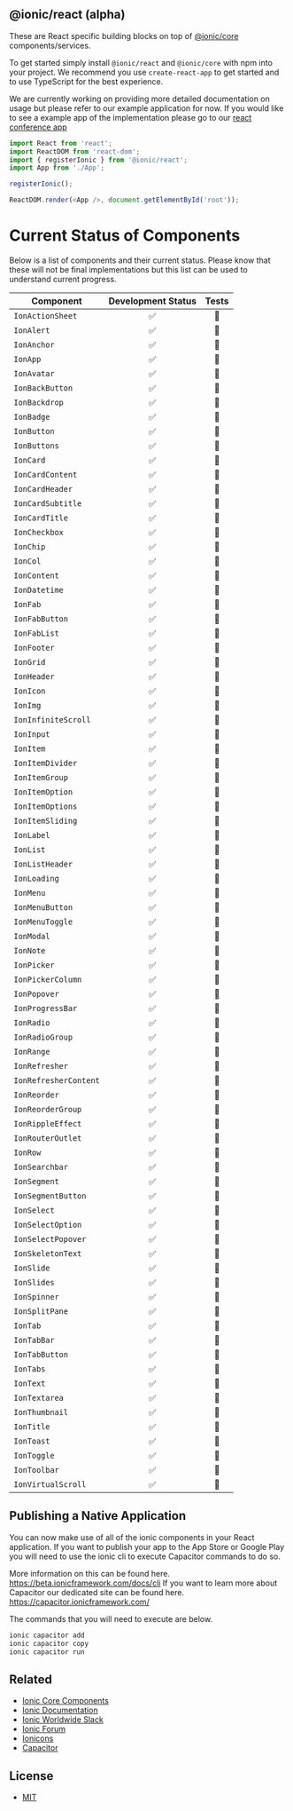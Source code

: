 ## @ionic/react (alpha)

These are React specific building blocks on top of  [@ionic/core](https://www.npmjs.com/package/@ionic/core) components/services.

To get started simply install `@ionic/react` and `@ionic/core` with npm into your project. We recommend you use `create-react-app` to get started
and to use TypeScript for the best experience.

We are currently working on providing more detailed documentation on usage but please refer to our example application for now.
If you would like to see a example app of the implementation please go to our [react conference app](https://github.com/ionic-team/ionic-react-conference-app)

  
```ts
import React from 'react';
import ReactDOM from 'react-dom';
import { registerIonic } from '@ionic/react';
import App from './App';

registerIonic();

ReactDOM.render(<App />, document.getElementById('root'));
```


# Current Status of Components

Below is a list of components and their current status.  Please know that these will not be final implementations but this list can be used to understand current progress.

| Component | Development Status | Tests |
| ------------------ |:------------------:|:-------------:|
| `IonActionSheet` | :white_check_mark:  | :black_square_button: |
| `IonAlert` | :white_check_mark: | :black_square_button: |
| `IonAnchor` | :white_check_mark: | :black_square_button: |
| `IonApp` | :white_check_mark: | :black_square_button: |
| `IonAvatar` | :white_check_mark: | :black_square_button: |
| `IonBackButton` | :white_check_mark: | :black_square_button: |
| `IonBackdrop` | :white_check_mark: | :black_square_button: |
| `IonBadge` | :white_check_mark: | :black_square_button: |
| `IonButton` | :white_check_mark: | :black_square_button: |
| `IonButtons` | :white_check_mark: | :black_square_button: |
| `IonCard` | :white_check_mark: | :black_square_button: |
| `IonCardContent` | :white_check_mark: | :black_square_button: |
| `IonCardHeader` | :white_check_mark: | :black_square_button: |
| `IonCardSubtitle` | :white_check_mark: | :black_square_button: |
| `IonCardTitle` | :white_check_mark: | :black_square_button: |
| `IonCheckbox` | :white_check_mark: | :black_square_button: |
| `IonChip` | :white_check_mark: | :black_square_button: |
| `IonCol` | :white_check_mark: | :black_square_button: |
| `IonContent` | :white_check_mark: | :black_square_button: |
| `IonDatetime` | :white_check_mark: | :black_square_button: |
| `IonFab` | :white_check_mark: | :black_square_button: |
| `IonFabButton` | :white_check_mark: | :black_square_button: |
| `IonFabList` | :white_check_mark: | :black_square_button: |
| `IonFooter` | :white_check_mark: | :black_square_button: |
| `IonGrid` | :white_check_mark: | :black_square_button: |
| `IonHeader` | :white_check_mark: | :black_square_button: |
| `IonIcon` | :white_check_mark: | :black_square_button: |
| `IonImg` | :white_check_mark: | :black_square_button: |
| `IonInfiniteScroll` | :white_check_mark: | :black_square_button: |
| `IonInput` | :white_check_mark: | :black_square_button: |
| `IonItem` | :white_check_mark: | :black_square_button: |
| `IonItemDivider` | :white_check_mark: | :black_square_button: |
| `IonItemGroup` | :white_check_mark: | :black_square_button: |
| `IonItemOption` | :white_check_mark: | :black_square_button: |
| `IonItemOptions` | :white_check_mark: | :black_square_button: |
| `IonItemSliding` | :white_check_mark: | :black_square_button: |
| `IonLabel` | :white_check_mark: | :black_square_button: |
| `IonList` | :white_check_mark: | :black_square_button: |
| `IonListHeader` | :white_check_mark: | :black_square_button: |
| `IonLoading` | :white_check_mark: | :black_square_button: |
| `IonMenu` | :white_check_mark: | :black_square_button: |
| `IonMenuButton` | :white_check_mark: | :black_square_button: |
| `IonMenuToggle` | :white_check_mark: | :black_square_button: |
| `IonModal` | :white_check_mark: | :black_square_button: |
| `IonNote` | :white_check_mark: | :black_square_button: |
| `IonPicker` | :white_check_mark: | :black_square_button: |
| `IonPickerColumn` | :white_check_mark: | :black_square_button: |
| `IonPopover` | :white_check_mark: | :black_square_button: |
| `IonProgressBar` | :white_check_mark: | :black_square_button: |
| `IonRadio` | :white_check_mark: | :black_square_button: |
| `IonRadioGroup` | :white_check_mark: | :black_square_button: |
| `IonRange` | :white_check_mark: | :black_square_button: |
| `IonRefresher` | :white_check_mark: | :black_square_button: |
| `IonRefresherContent` | :white_check_mark: | :black_square_button: |
| `IonReorder` | :white_check_mark: | :black_square_button: |
| `IonReorderGroup` | :white_check_mark: | :black_square_button: |
| `IonRippleEffect` | :white_check_mark: | :black_square_button: |
| `IonRouterOutlet` | :white_check_mark: | :black_square_button: |
| `IonRow` | :white_check_mark: | :black_square_button: |
| `IonSearchbar` | :white_check_mark: | :black_square_button: |
| `IonSegment` | :white_check_mark: | :black_square_button: |
| `IonSegmentButton` | :white_check_mark: | :black_square_button: |
| `IonSelect` | :white_check_mark: | :black_square_button: |
| `IonSelectOption` | :white_check_mark: | :black_square_button: |
| `IonSelectPopover` | :white_check_mark: | :black_square_button: |
| `IonSkeletonText` | :white_check_mark: | :black_square_button: |
| `IonSlide` | :white_check_mark: | :black_square_button: |
| `IonSlides` | :white_check_mark: | :black_square_button: |
| `IonSpinner` | :white_check_mark: | :black_square_button: |
| `IonSplitPane` | :white_check_mark: | :black_square_button: |
| `IonTab` | :white_check_mark: | :black_square_button: |
| `IonTabBar` | :white_check_mark: | :black_square_button: |
| `IonTabButton` | :white_check_mark: | :black_square_button: |
| `IonTabs` | :white_check_mark: | :black_square_button: |
| `IonText` | :white_check_mark: | :black_square_button: |
| `IonTextarea` | :white_check_mark: | :black_square_button: |
| `IonThumbnail` | :white_check_mark: | :black_square_button: |
| `IonTitle` | :white_check_mark: | :black_square_button: |
| `IonToast` | :white_check_mark: | :black_square_button: |
| `IonToggle` | :white_check_mark: | :black_square_button: |
| `IonToolbar` | :white_check_mark: | :black_square_button: |
| `IonVirtualScroll` | :white_check_mark: | :black_square_button: |

## Publishing a Native Application

You can now make use of all of the ionic components in your React application.
If you want to publish your app to the App Store or Google Play you will need to use the ionic cli to execute Capacitor commands to do so.

More information on this can be found here. https://beta.ionicframework.com/docs/cli
If you want to learn more about Capacitor our dedicated site can be found here. https://capacitor.ionicframework.com/

The commands that you will need to execute are below.
```sh
ionic capacitor add
ionic capacitor copy
ionic capacitor run
```

## Related

* [Ionic Core Components](https://www.npmjs.com/package/@ionic/core)
* [Ionic Documentation](https://beta.ionicframework.com/docs/)
* [Ionic Worldwide Slack](http://ionicworldwide.herokuapp.com/)
* [Ionic Forum](https://forum.ionicframework.com/)
* [Ionicons](http://ionicons.com/)
* [Capacitor](https://capacitor.ionicframework.com/)


## License

* [MIT](https://raw.githubusercontent.com/ionic-team/ionic/master/LICENSE)
